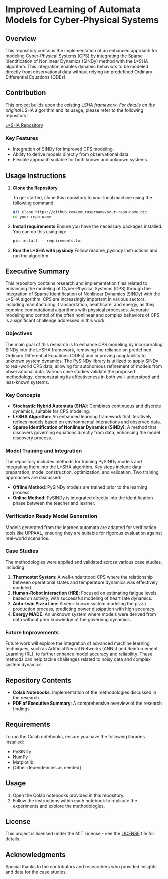 # Improved Learning of Automata Models for Cyber-Physical Systems
## Overview

This repository contains the implementation of an enhanced approach for modeling Cyber-Physical Systems (CPS) by integrating the Sparse Identification of Nonlinear Dynamics (SINDy) method with the L*SHA algorithm. This integration enables dynamic behaviors to be modeled directly from observational data without relying on predefined Ordinary Differential Equations (ODEs).

## Contribution

This project builds upon the existing L*SHA framework. For details on the original L*SHA algorithm and its usage, please refer to the following repository:

[L*SHA Repository](https://github.com/LesLivia/lsha/tree/develop_pysindy)

### Key Features
- Integration of SINDy for improved CPS modeling.
- Ability to derive models directly from observational data.
- Flexible approach suitable for both known and unknown systems.

## Usage Instructions

1. **Clone the Repository**

   To get started, clone this repository to your local machine using the following command:

   ```bash
   git clone https://github.com/yourusername/your-repo-name.git
   cd your-repo-name
2. **Install requirements**
  Ensure you have the necessary packages installed. You can do this using pip:
   ```bash
   pip install -r requirements.txt
3. **Run the L*SHA with pysindy**
  Follow readme_pysindy instructions and run the algorithm

## Executive Summary

This repository contains research and implementation files related to enhancing the modeling of Cyber-Physical Systems (CPS) through the integration of Sparse Identification of Nonlinear Dynamics (SINDy) with the L*SHA algorithm. CPS are increasingly important in various sectors, including manufacturing, transportation, healthcare, and energy, as they combine computational algorithms with physical processes. Accurate modeling and control of the often nonlinear and complex behaviors of CPS is a significant challenge addressed in this work.

### Objectives

The main goal of this research is to enhance CPS modeling by incorporating SINDy into the L*SHA framework, removing the reliance on predefined Ordinary Differential Equations (ODEs) and improving adaptability to unknown system dynamics. The PySINDy library is utilized to apply SINDy to real-world CPS data, allowing for autonomous refinement of models from observational data. Various case studies validate the proposed methodology, demonstrating its effectiveness in both well-understood and less-known systems.

### Key Concepts

- **Stochastic Hybrid Automata (SHA)**: Combines continuous and discrete dynamics, suitable for CPS modeling.
- **L*SHA Algorithm**: An enhanced learning framework that iteratively refines models based on environmental interactions and observed data.
- **Sparse Identification of Nonlinear Dynamics (SINDy)**: A method that discovers governing equations directly from data, enhancing the model discovery process.

### Model Training and Integration

The repository includes methods for training PySINDy models and integrating them into the L*SHA algorithm. Key steps include data preparation, model construction, optimization, and validation. Two training approaches are discussed:
- **Offline Method**: PySINDy models are trained prior to the learning process.
- **Online Method**: PySINDy is integrated directly into the identification phase between the teacher and learner.

### Verification Ready Model Generation

Models generated from the learned automata are adapted for verification tools like UPPAAL, ensuring they are suitable for rigorous evaluation against real-world scenarios.

### Case Studies

The methodologies were applied and validated across various case studies, including:

1. **Thermostat System**: A well-understood CPS where the relationship between operational states and temperature dynamics was effectively modeled.
2. **Human-Robot Interaction (HRI)**: Focused on estimating fatigue levels based on activity, with successful modeling of heart rate dynamics.
3. **Auto-twin Pizza Line**: A semi-known system modeling the pizza production process, predicting power dissipation with high accuracy.
4. **Energy MADE**: An unknown system where models were derived from data without prior knowledge of the governing dynamics.

### Future Improvements

Future work will explore the integration of advanced machine learning techniques, such as Artificial Neural Networks (ANNs) and Reinforcement Learning (RL), to further enhance model accuracy and reliability. These methods can help tackle challenges related to noisy data and complex system dynamics.

## Repository Contents

- **Colab Notebooks**: Implementation of the methodologies discussed in the research.
- **PDF of Executive Summary**: A comprehensive overview of the research findings.

## Requirements

To run the Colab notebooks, ensure you have the following libraries installed:
- PySINDy
- NumPy
- Matplotlib
- [Other dependencies as needed]

## Usage

1. Open the Colab notebooks provided in this repository.
2. Follow the instructions within each notebook to replicate the experiments and explore the methodologies.

## License

This project is licensed under the MIT License - see the [LICENSE](LICENSE) file for details.

## Acknowledgments

Special thanks to the contributors and researchers who provided insights and data for the case studies.

